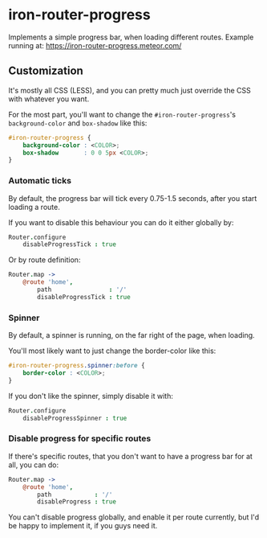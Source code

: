 # iron-router-progress

Implements a simple progress bar, when loading different routes.
Example running at: https://iron-router-progress.meteor.com/

## Customization

It's mostly all CSS (LESS), and you can pretty much just override the CSS with whatever you want.

For the most part, you'll want to change the `#iron-router-progress`'s `background-color` and `box-shadow` like this:
```css
#iron-router-progress {
	background-color : <COLOR>;
	box-shadow       : 0 0 5px <COLOR>;
}
```

### Automatic ticks
By default, the progress bar will tick every 0.75-1.5 seconds, after you start loading a route.

If you want to disable this behaviour you can do it either globally by:
```coffee
Router.configure
	disableProgressTick : true
```
Or by route definition:
```coffee
Router.map ->
	@route 'home',
		path                : '/'
		disableProgressTick : true
```

### Spinner
By default, a spinner is running, on the far right of the page, when loading.

You'll most likely want to just change the border-color like this:
```css
#iron-router-progress.spinner:before {
	border-color : <COLOR>;
}
```

If you don't like the spinner, simply disable it with:
```coffee
Router.configure
	disableProgressSpinner : true
```

### Disable progress for specific routes
If there's specific routes, that you don't want to have a progress bar for at all, you can do:
```coffee
Router.map ->
	@route 'home',
		path            : '/'
		disableProgress : true
```
You can't disable progress globally, and enable it per route currently, but I'd be happy to implement it, if you guys need it.
